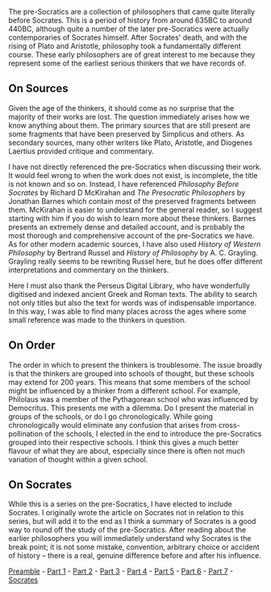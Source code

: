 The pre-Socratics are a collection of philosophers that came quite literally before Socrates. This is a period of history from around 635BC to around 440BC, although quite a number of the later pre-Socratics were actually contemporaries of Socrates himself. After Socrates' death, and with the rising of Plato and Aristotle, philosophy took a fundamentally different course. These early philosophers are of great interest to me because they represent some of the earliest serious thinkers that we have records of.

On Sources
----------

Given the age of the thinkers, it should come as no surprise that the majority of their works are lost. The question immediately arises how we know anything about them. The primary sources that are still present are some fragments that have been preserved by Simplicus and others. As secondary sources, many other writers like Plato, Aristotle, and Diogenes Laertius provided critique and commentary.

I have not directly referenced the pre-Socratics when discussing their work. It would feel wrong to when the work does not exist, is incomplete, the title is not known and so on. Instead, I have referenced _Philosophy Before Socrates_ by Richard D McKirahan and _The Presocratic Philosophers_ by Jonathan Barnes which contain most of the preserved fragments between them. McKirahan is easier to understand for the general reader, so I suggest starting with him if you do wish to learn more about these thinkers. Barnes presents an extremely dense and detailed account, and is probably the most thorough and comprehensive account of the pre-Socratics we have. As for other modern academic sources, I have also used _History of Western Philosophy_ by Bertrand Russel and _History of Philosophy_ by A. C. Grayling. Grayling really seems to be rewriting Russel here, but he does offer different interpretations and commentary on the thinkers.

Here I must also thank the Perseus Digital Library, who have wonderfully digitised and indexed ancient Greek and Roman texts. The ability to search not only titles but also the text for words was of indispensable importance. In this way, I was able to find many places across the ages where some small reference was made to the thinkers in question.

On Order
--------

The order in which to present the thinkers is troublesome. The issue broadly is that the thinkers are grouped into schools of thought, but these schools may extend for 200 years. This means that some members of the school might be influenced by a thinker from a different school. For example, Philolaus was a member of the Pythagorean school who was influenced by Democritus. This presents me with a dilemma. Do I present the material in groups of the schools, or do I go chronologically. While going chronologically would eliminate any confusion that arises from cross-pollination of the schools, I elected in the end to introduce the pre-Socratics grouped into their respective schools. I think this gives a much better flavour of what they are about, especially since there is often not much variation of thought within a given school.

On Socrates
-----------

While this is a series on the pre-Socratics, I have elected to include Socrates. I originally wrote the article on Socrates not in relation to this series, but will add it to the end as I think a summary of Socrates is a good way to round off the study of the pre-Socratics. After reading about the earlier philosophers you will immediately understand why Socrates is the break point; it is not some mistake, convention, arbitrary choice or accident of history – there is a real, genuine difference before and after his influence.

[Preamble](/blog/2022-04-17/pre-socratics-preamble) - [Part 1](/blog/2021-02-11/pre-socratics-part1) - [Part 2](/blog/2021-02-28/pre-socratics-part2) - [Part 3](/blog/2022-02-27/pre-socratics-part3) - [Part 4](/blog/2022-03-14/pre-socratics-part4) - [Part 5](/blog/2022-03-20/pre-socratics-part5) - [Part 6](/blog/2022-04-05/pre-socratics-part6) - [Part 7](/blog/2022-04-10/pre-socratics-part7) - [Socrates](/blog/2022-02-20/pre-socratics-socrates)